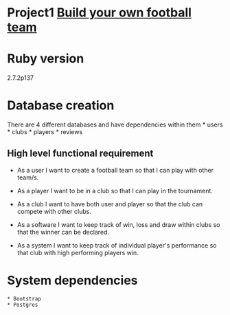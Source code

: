 # Project1 [Build your own football team]()

# Ruby version
  2.7.2p137

# Database creation
  There are 4 different databases and have dependencies within them
    * users
    * clubs
    * players
    * reviews

## High level functional requirement

* As a user
 I want to create a football team
 so that I can play with other team/s.

 * As a player
  I want to be in a club
  so that I can play in the tournament.

* As a club
  I want to have both user and player
  so that the club can compete with other clubs.

* As a software
  I want to keep track of win, loss and draw within clubs
  so that the winner can be declared.

* As a system
  I want to keep track of individual player's performance
  so that club with high performing players win.


# System dependencies
    * Bootstrap
    * Postgres
